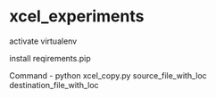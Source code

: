 # xcel_experiments

activate virtualenv

install reqirements.pip

Command - python xcel_copy.py source_file_with_loc destination_file_with_loc

